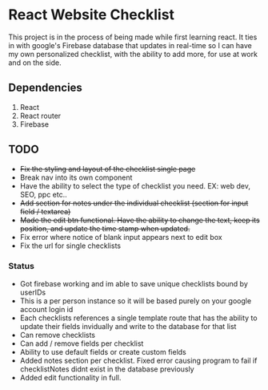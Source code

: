 # React Website Checklist

This project is in the process of being made while first learning react. It ties in with google's Firebase database that updates in real-time so I can have my own personalized checklist, with the ability to add more, for use at work and on the side.

## Dependencies

<ol>
<li>React</li>
<li>React router</li>
<li>Firebase</li>
</ol>

## TODO

<ul>
<li><del>Fix the styling and layout of the checklist single page</del></li>
<li>Break nav into its own component</li>
<li>Have the ability to select the type of checklist you need. EX: web dev, SEO, ppc etc..</li>
<li><del>Add section for notes under the individual checklist (section for input field / textarea)</del></li>
<li><del>Made the edit btn functional. Have the ability to change the text, keep its position, and update the time stamp when updated.</del></li>
<li>Fix error where notice of blank input appears next to edit box</li>
<li>Fix the url for single checklists</li>
</ul>

### Status

<ul>
<li>Got firebase working and im able to save unique checklists bound by userIDs</li>
<li>This is a per person instance so it will be based purely on your google account login id</li>
<li>Each checklists references a single template route that has the ability to update their fields invidually and write to the database for that list</li>
<li>Can remove checklists</li>
<li>Can add / remove fields per checklist</li>
<li>Ability to use default fields or create custom fields</li>
<li>Added notes section per checklist. Fixed error causing program to fail if checklistNotes didnt exist in the database previously</li>
<li>Added edit functionality in full.</li>
</ul>
